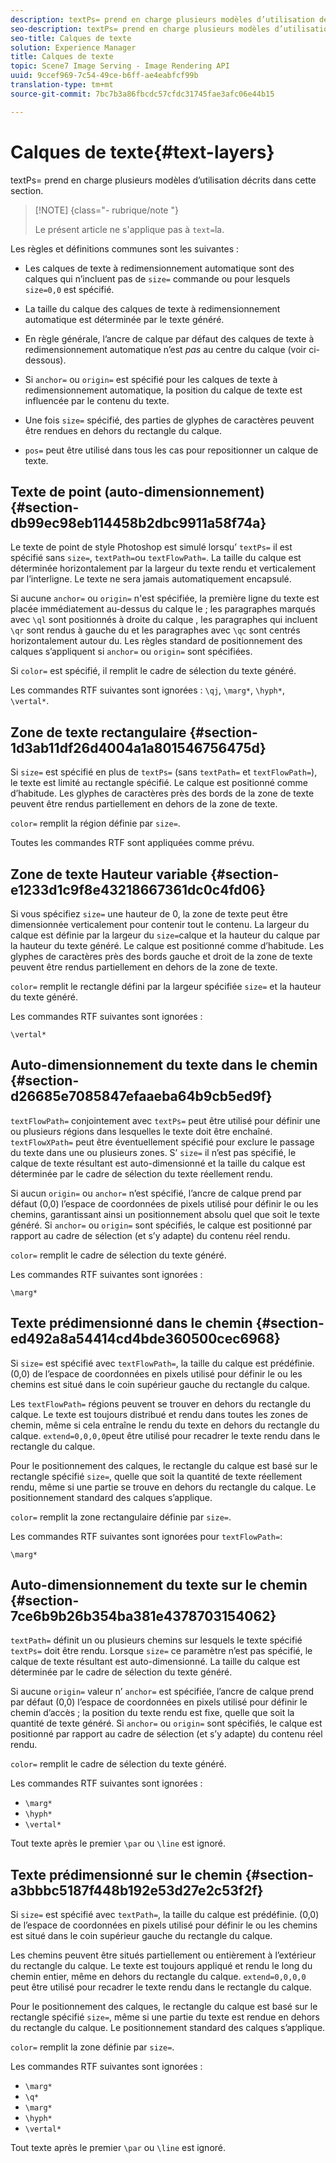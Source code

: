```yaml
---
description: textPs= prend en charge plusieurs modèles d’utilisation décrits dans cette section.
seo-description: textPs= prend en charge plusieurs modèles d’utilisation décrits dans cette section.
seo-title: Calques de texte
solution: Experience Manager
title: Calques de texte
topic: Scene7 Image Serving - Image Rendering API
uuid: 9ccef969-7c54-49ce-b6ff-ae4eabfcf99b
translation-type: tm+mt
source-git-commit: 7bc7b3a86fbcdc57cfdc31745fae3afc06e44b15

---
```



# Calques de texte{#text-layers}

textPs= prend en charge plusieurs modèles d’utilisation décrits dans cette section.

>[!NOTE] {class=&quot;- rubrique/note &quot;}
>
>Le présent article ne s&#39;applique pas à `text=`la.

Les règles et définitions communes sont les suivantes :

* Les calques de texte à redimensionnement automatique sont des calques qui n’incluent pas de `size=` commande ou pour lesquels `size=0,0` est spécifié.

* La taille du calque des calques de texte à redimensionnement automatique est déterminée par le texte généré.
* En règle générale, l’ancre de calque par défaut des calques de texte à redimensionnement automatique n’est *pas* au centre du calque (voir ci-dessous).
* Si `anchor=` ou `origin=` est spécifié pour les calques de texte à redimensionnement automatique, la position du calque de texte est influencée par le contenu du texte.

* Une fois `size=` spécifié, des parties de glyphes de caractères peuvent être rendues en dehors du rectangle du calque.
* `pos=` peut être utilisé dans tous les cas pour repositionner un calque de texte.

## Texte de point (auto-dimensionnement) {#section-db99ec98eb114458b2dbc9911a58f74a}

Le texte de point de style Photoshop est simulé lorsqu’ `textPs=` il est spécifié sans `size=`, `textPath=`ou `textFlowPath=`. La taille du calque est déterminée horizontalement par la largeur du texte rendu et verticalement par l’interligne. Le texte ne sera jamais automatiquement encapsulé.

Si aucune `anchor=` ou `origin=` n&#39;est spécifiée, la première ligne du texte est placée immédiatement au-dessus du calque  le  ; les paragraphes marqués avec `\ql` sont positionnés à droite du calque  , les paragraphes qui incluent `\qr` sont rendus à gauche du  et les paragraphes avec `\qc` sont centrés horizontalement autour du. Les règles standard de positionnement des calques s’appliquent si `anchor=` ou `origin=` sont spécifiées.

Si `color=` est spécifié, il remplit le cadre de sélection du texte généré.

Les commandes RTF suivantes sont ignorées : `\qj`, `\marg*`, `\hyph*`, `\vertal*`.

## Zone de texte rectangulaire {#section-1d3ab11df26d4004a1a801546756475d}

Si `size=` est spécifié en plus de `textPs=` (sans `textPath=` et `textFlowPath=`), le texte est limité au rectangle spécifié. Le calque est positionné comme d’habitude. Les glyphes de caractères près des bords de la zone de texte peuvent être rendus partiellement en dehors de la zone de texte.

`color=` remplit la région définie par `size=`.

Toutes les commandes RTF sont appliquées comme prévu.

## Zone de texte Hauteur variable {#section-e1233d1c9f8e43218667361dc0c4fd06}

Si vous spécifiez `size=` une hauteur de 0, la zone de texte peut être dimensionnée verticalement pour contenir tout le contenu. La largeur du calque est définie par la largeur du `size=`calque et la hauteur du calque par la hauteur du texte généré. Le calque est positionné comme d’habitude. Les glyphes de caractères près des bords gauche et droit de la zone de texte peuvent être rendus partiellement en dehors de la zone de texte.

`color=` remplit le rectangle défini par la largeur spécifiée `size=` et la hauteur du texte généré.

Les commandes RTF suivantes sont ignorées :

`\vertal*`

## Auto-dimensionnement du texte dans le chemin {#section-d26685e7085847efaaeba64b9cb5ed9f}

`textFlowPath=` conjointement avec `textPs=` peut être utilisé pour définir une ou plusieurs régions dans lesquelles le texte doit être enchaîné. `textFlowXPath=` peut être éventuellement spécifié pour exclure le passage du texte dans une ou plusieurs zones. S’ `size=` il n’est pas spécifié, le calque de texte résultant est auto-dimensionné et la taille du calque est déterminée par le cadre de sélection du texte réellement rendu.

Si aucun `origin=` ou `anchor=` n’est spécifié, l’ancre de calque prend par défaut (0,0) l’espace de coordonnées de pixels utilisé pour définir le ou les chemins, garantissant ainsi un positionnement absolu quel que soit le texte généré. Si `anchor=` ou `origin=` sont spécifiés, le calque est positionné par rapport au cadre de sélection (et s’y adapte) du contenu réel rendu.

`color=` remplit le cadre de sélection du texte généré.

Les commandes RTF suivantes sont ignorées :

`\marg*`

## Texte prédimensionné dans le chemin {#section-ed492a8a54414cd4bde360500cec6968}

Si `size=` est spécifié avec `textFlowPath=`, la taille du calque est prédéfinie. (0,0) de l’espace de coordonnées en pixels utilisé pour définir le ou les chemins est situé dans le coin supérieur gauche du rectangle du calque.

Les `textFlowPath=` régions peuvent se trouver en dehors du rectangle du calque. Le texte est toujours distribué et rendu dans toutes les zones de chemin, même si cela entraîne le rendu du texte en dehors du rectangle du calque. `extend=0,0,0,0`peut être utilisé pour recadrer le texte rendu dans le rectangle du calque.

Pour le positionnement des calques, le rectangle du calque est basé sur le rectangle spécifié `size=`, quelle que soit la quantité de texte réellement rendu, même si une partie se trouve en dehors du rectangle du calque. Le positionnement standard des calques s’applique.

`color=` remplit la zone rectangulaire définie par `size=`.

Les commandes RTF suivantes sont ignorées pour `textFlowPath=`:

`\marg*`

## Auto-dimensionnement du texte sur le chemin {#section-7ce6b9b26b354ba381e4378703154062}

`textPath=` définit un ou plusieurs chemins sur lesquels le texte spécifié `textPs=` doit être rendu. Lorsque `size=` ce paramètre n’est pas spécifié, le calque de texte résultant est auto-dimensionné. La taille du calque est déterminée par le cadre de sélection du texte généré.

Si aucune `origin=` valeur n’ `anchor=` est spécifiée, l’ancre de calque prend par défaut (0,0) l’espace de coordonnées en pixels utilisé pour définir le chemin d’accès ; la position du texte rendu est fixe, quelle que soit la quantité de texte généré. Si `anchor=` ou `origin=` sont spécifiés, le calque est positionné par rapport au cadre de sélection (et s’y adapte) du contenu réel rendu.

`color=` remplit le cadre de sélection du texte généré.

Les commandes RTF suivantes sont ignorées :

* `\marg*`
* `\hyph*`
* `\vertal*`

Tout texte après le premier `\par` ou `\line` est ignoré.

## Texte prédimensionné sur le chemin {#section-a3bbbc5187f448b192e53d27e2c53f2f}

Si `size=` est spécifié avec `textPath=`, la taille du calque est prédéfinie. (0,0) de l’espace de coordonnées en pixels utilisé pour définir le ou les chemins est situé dans le coin supérieur gauche du rectangle du calque.

Les chemins peuvent être situés partiellement ou entièrement à l’extérieur du rectangle du calque. Le texte est toujours appliqué et rendu le long du chemin entier, même en dehors du rectangle du calque. `extend=0,0,0,0` peut être utilisé pour recadrer le texte rendu dans le rectangle du calque.

Pour le positionnement des calques, le rectangle du calque est basé sur le rectangle spécifié `size=`, même si une partie du texte est rendue en dehors du rectangle du calque. Le positionnement standard des calques s’applique.

`color=` remplit la zone définie par `size=`.

Les commandes RTF suivantes sont ignorées :

* `\marg*`
* `\q*`
* `\marg*`
* `\hyph*`
* `\vertal*`

Tout texte après le premier `\par` ou `\line` est ignoré.
